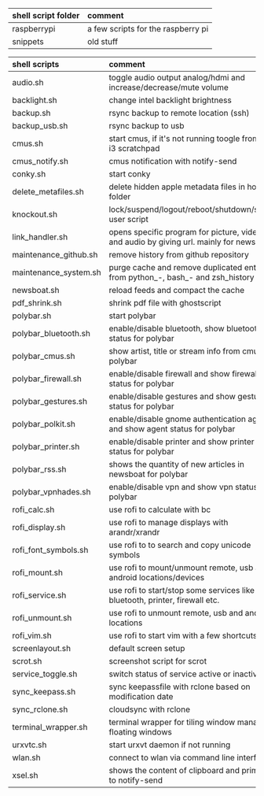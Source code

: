 | shell script folder | comment                                              |
| :------------------ | :--------------------------------------------------- |
| raspberrypi         | a few scripts for the raspberry pi                   |
| snippets            | old stuff                                            |

| shell scripts         | comment                                                                                 |
| :-------------------- | :-------------------------------------------------------------------------------------- |
| audio.sh              | toggle audio output analog/hdmi and increase/decrease/mute volume                       |
| backlight.sh          | change intel backlight brightness                                                       |
| backup.sh             | rsync backup to remote location (ssh)                                                   |
| backup_usb.sh         | rsync backup to usb                                                                     |
| cmus.sh               | start cmus, if it's not running toogle from/to i3 scratchpad                            |
| cmus_notify.sh        | cmus notification with notify-send                                                      |
| conky.sh              | start conky                                                                             |
| delete_metafiles.sh   | delete hidden apple metadata files in home folder                                       |
| knockout.sh           | lock/suspend/logout/reboot/shutdown/switch user script                                  |
| link_handler.sh       | opens specific program for picture, videos and audio by giving url. mainly for newsboat |
| maintenance_github.sh | remove history from github repository                                                   |
| maintenance_system.sh | purge cache and remove duplicated entries from python_-, bash_- and zsh_history         |
| newsboat.sh           | reload feeds and compact the cache                                                      |
| pdf_shrink.sh         | shrink pdf file with ghostscript                                                        |
| polybar.sh            | start polybar                                                                           |
| polybar_bluetooth.sh  | enable/disable bluetooth, show bluetooth status for polybar                             |
| polybar_cmus.sh       | show artist, title or stream info from cmus for polybar                                 |
| polybar_firewall.sh   | enable/disable firewall and show firewall status for polybar                            |
| polybar_gestures.sh   | enable/disable gestures and show gestures status for polybar                            |
| polybar_polkit.sh     | enable/disable gnome authentication agent and show agent status for polybar             |
| polybar_printer.sh    | enable/disable printer and show printer status for polybar                              |
| polybar_rss.sh        | shows the quantity of new articles in newsboat for polybar                              |
| polybar_vpnhades.sh   | enable/disable vpn and show vpn status for polybar                                      |
| rofi_calc.sh          | use rofi to calculate with bc                                                           |
| rofi_display.sh       | use rofi to manage displays with arandr/xrandr                                          |
| rofi_font_symbols.sh  | use rofi to to search and copy unicode symbols                                          |
| rofi_mount.sh         | use rofi to mount/unmount remote, usb and android locations/devices                     |
| rofi_service.sh       | use rofi to start/stop some services like bluetooth, printer, firewall etc.             |
| rofi_unmount.sh       | use rofi to unmount remote, usb and android locations                                   |
| rofi_vim.sh           | use rofi to start vim with a few shortcuts                                              |
| screenlayout.sh       | default screen setup                                                                    |
| scrot.sh              | screenshot script for scrot                                                             |
| service_toggle.sh     | switch status of service active or inactive                                             |
| sync_keepass.sh       | sync keepassfile with rclone based on modification date                                 |
| sync_rclone.sh        | cloudsync with rclone                                                                   |
| terminal_wrapper.sh   | terminal wrapper for tiling window managers floating windows                            |
| urxvtc.sh             | start urxvt daemon if not running                                                       |
| wlan.sh               | connect to wlan via command line interface                                              |
| xsel.sh               | shows the content of clipboard and primary to notify-send                               |
